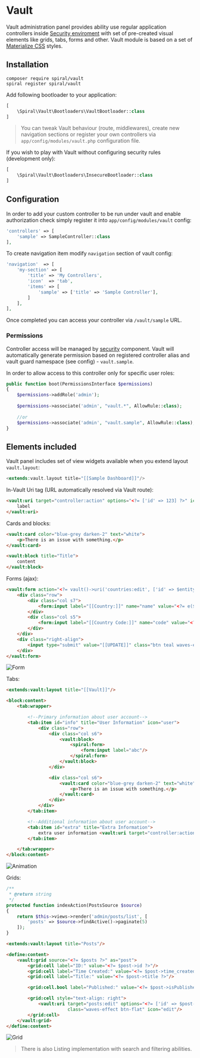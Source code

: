 # Vault
Vault administration panel provides ability use regular application controllers inside [Security enviroment](https://github.com/spiral/security) with set of pre-created visual elements like grids, tabs, forms and other. 
Vault module is based on a set of [Materialize CSS](http://materializecss.com/) styles.

## Installation
```
composer require spiral/vault
spiral register spiral/vault
```

Add following bootloader to your application:
```php
[
    \Spiral\Vault\Bootloaders\VaultBootloader::class
]
```

> You can tweak Vault behaviour (route, middlewares), create new navigation sections or register your own controllers via `app/config/modules/vault.php` configuration file.

If you wish to play with Vault without configuring security rules (development only):

```php
[
    \Spiral\Vault\Bootloaders\InsecureBootloader::class
]
```

## Configuration
In order to add your custom controller to be run under vault and enable authorization check simply register it into `app/config/modules/vault` config:
 
```php
'controllers' => [
    'sample' => SampleController::class
],
```

To create navigation item modify `navigation` section of vault config:

```php
'navigation'  => [
    'my-section' => [
        'title' => 'My Controllers',
        'icon'  => 'tab',
        'items' => [
            'sample' => ['title' => 'Sample Controller'],
        ]
    ],
],
```

Once completed you can access your controller via `/vault/sample` URL.

### Permissions
Controller access will be managed by [security](/components/security.md) component. Vault will automatically generate permission based on registered controller alias and vault guard namespace (see config) - `vault.sample`.

In order to allow access to this controller only for specific user roles:

```php
public function boot(PermissionsInterface $permissions)
{
    $permissions->addRole('admin');
   
    $permissions->associate('admin', "vault.*", AllowRule::class);
    
    //or
    $permissions->associate('admin', "vault.sample", AllowRule::class);    
}
```

## Elements included
Vault panel includes set of view widgets available when you extend layout `vault.layout`:

```php
<extends:vault.layout title="[[Sample Dashboard]]"/>
```

In-Vault Uri tag (URL automatically resolved via Vault route):

```html
<vault:uri target="controller:action" options="<?= ['id' => 123] ?>" icon="icon" class="...">
    label
</vault:uri>
```

Cards and blocks:

```html
<vault:card color="blue-grey darken-2" text="white">
    <p>There is an issue with something.</p>
</vault:card>

<vault:block title="Title">
    content
</vault:block>
```

Forms (ajax):

```html
<vault:form action="<?= vault()->uri('countries:edit', ['id' => $entity->id]) ?>">
    <div class="row">
        <div class="col s7">
            <form:input label="[[Country:]]" name="name" value="<?= e($entity->name) ?>"/>
        </div>
        <div class="col s5">
            <form:input label="[[Country Code:]]" name="code" value="<?= e($entity->code) ?>"/>
        </div>
    </div>
    <div class="right-align">
        <input type="submit" value="[[UPDATE]]" class="btn teal waves-effect waves-light"/>
    </div>
</vault:form>
```

![Form](https://raw.githubusercontent.com/spiral/guide/master/resources/vault-form.png)

Tabs:

```html
<extends:vault:layout title="[[Vault]]"/>

<block:content>
    <tab:wrapper>

        <!--Primary information about user account-->
        <tab:item id="info" title="User Information" icon="user">
            <div class="row">
                <div class="col s6">
                    <vault:block>
                        <spiral:form>
                            <form:input label="abc"/>
                        </spiral:form>
                    </vault:block>
                </div>

                <div class="col s6">
                    <vault:card color="blue-grey darken-2" text="white">
                        <p>There is an issue with something.</p>
                    </vault:card>
                </div>
            </div>
        </tab:item>

        <!--Additional information about user account-->
        <tab:item id="extra" title="Extra Information">
            extra user information <vault:uri target="controller:action">link</vault:uri>
        </tab:item>

    </tab:wrapper>
</block:content>
```

![Animation](https://raw.githubusercontent.com/spiral/guide/master/resources/albus.gif)

Grids:

```php
/**
 * @return string
 */
protected function indexAction(PostsSource $source)
{
    return $this->views->render('admin/posts/list', [
        'posts' => $source->findActive()->paginate(5)
    ]);
}
```

```html
<extends:vault:layout title="Posts"/>

<define:content>
    <vault:grid source="<?= $posts ?>" as="post">
        <grid:cell label="ID:" value="<?= $post->id ?>"/>
        <grid:cell label="Time Created:" value="<?= $post->time_created ?>"/>
        <grid:cell label="Title:" value="<?= $post->title ?>"/>

        <grid:cell.bool label="Published:" value="<?= $post->isPublished() ?>"/>

        <grid:cell style="text-align: right">
            <vault:uri target="posts:edit" options="<?= ['id' => $post->id] ?>"
                       class="waves-effect btn-flat" icon="edit"/>
        </grid:cell>
    </vault:grid>
</define:content>
```

![Grid](https://raw.githubusercontent.com/spiral/guide/master/resources/grid.png)

> There is also Listing implementation with search and filtering abilities.
